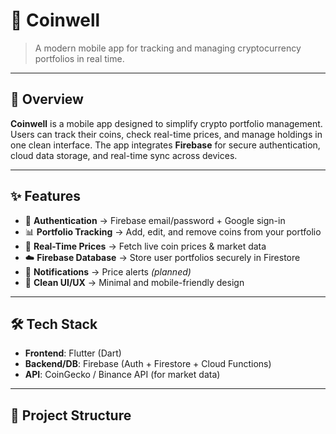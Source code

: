 # 📱 Coinwell
> A modern mobile app for tracking and managing cryptocurrency portfolios in real time.  

---

## 🚀 Overview
**Coinwell** is a mobile app designed to simplify crypto portfolio management. Users can track their coins, check real-time prices, and manage holdings in one clean interface. The app integrates **Firebase** for secure authentication, cloud data storage, and real-time sync across devices.  

---

## ✨ Features
- 🔑 **Authentication** → Firebase email/password + Google sign-in  
- 📊 **Portfolio Tracking** → Add, edit, and remove coins from your portfolio  
- 💸 **Real-Time Prices** → Fetch live coin prices & market data  
- ☁️ **Firebase Database** → Store user portfolios securely in Firestore  
- 🔔 **Notifications** → Price alerts *(planned)*  
- 🎨 **Clean UI/UX** → Minimal and mobile-friendly design  

---

## 🛠️ Tech Stack
- **Frontend**: Flutter (Dart)  
- **Backend/DB**: Firebase (Auth + Firestore + Cloud Functions)  
- **API**: CoinGecko / Binance API (for market data)  

---

## 📂 Project Structure
